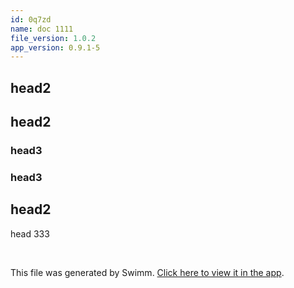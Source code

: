 ```yaml
---
id: 0q7zd
name: doc 1111
file_version: 1.0.2
app_version: 0.9.1-5
---
```


## head2

## head2

### head3

### head3

## head2

head 333

<br/>

This file was generated by Swimm. [Click here to view it in the app](http://localhost:5000/repos/Z2l0aHViJTNBJTNBdDElM0ElM0FlcmFuLXN3aW1t/docs/0q7zd).